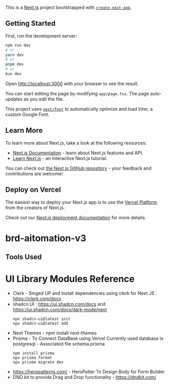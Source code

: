 This is a [Next.js](https://nextjs.org/) project bootstrapped with [`create-next-app`](https://github.com/vercel/next.js/tree/canary/packages/create-next-app).

## Getting Started

First, run the development server:

```bash
npm run dev
# or
yarn dev
# or
pnpm dev
# or
bun dev
```

Open [http://localhost:3000](http://localhost:3000) with your browser to see the result.

You can start editing the page by modifying `app/page.tsx`. The page auto-updates as you edit the file.

This project uses [`next/font`](https://nextjs.org/docs/basic-features/font-optimization) to automatically optimize and load Inter, a custom Google Font.

## Learn More

To learn more about Next.js, take a look at the following resources:

- [Next.js Documentation](https://nextjs.org/docs) - learn about Next.js features and API.
- [Learn Next.js](https://nextjs.org/learn) - an interactive Next.js tutorial.

You can check out [the Next.js GitHub repository](https://github.com/vercel/next.js/) - your feedback and contributions are welcome!

## Deploy on Vercel

The easiest way to deploy your Next.js app is to use the [Vercel Platform](https://vercel.com/new?utm_medium=default-template&filter=next.js&utm_source=create-next-app&utm_campaign=create-next-app-readme) from the creators of Next.js.

Check out our [Next.js deployment documentation](https://nextjs.org/docs/deployment) for more details.
# brd-aitomation-v3



## Tools Used
# UI Library Modules Reference
- Clerk - Singed UP and install dependencies using clerk for Next JS : https://clerk.com/docs
- shadcn UI : https://ui.shadcn.com/docs and https://ui.shadcn.com/docs/dark-mode/next
    ```
    npx shadcn-ui@latest init
    npx shadcn-ui@latest add
    ```
- Next Themes - npm install next-themes
- Prisma - To Connect DataBase using Vercel Currently used database is postgresql - Associated file schema.prisma
    ```  
    npm install prisma 
    npx prisma format
    npx prisma migrate dev 
    ```
- https://heropatterns.com/ - HeroPatter To Design Body for Form Builder
- DND kit to provide Drag and Drop functionality - https://dndkit.com/
